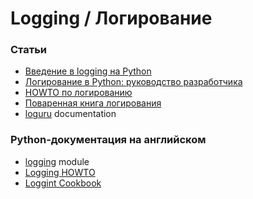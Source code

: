 # Logging / Логирование


### Статьи

- [Введение в logging на Python](https://khashtamov.com/ru/python-logging/)
- [Логирование в Python: руководство разработчика](https://habr.com/ru/companies/wunderfund/articles/683880/)
- [HOWTO по логированию](https://digitology.tech/docs/python_3/howto/logging.html)
- [Поваренная книга логирования](https://digitology.tech/docs/python_3/howto/logging-cookbook.html)
- [loguru](https://github.com/Delgan/loguru) documentation

### Python-документация на английском

- [logging](https://docs.python.org/3/library/logging.html) module
- [Logging HOWTO](https://docs.python.org/3/howto/logging.html)
- [Loggint Cookbook](https://docs.python.org/3/howto/logging-cookbook.htm)
